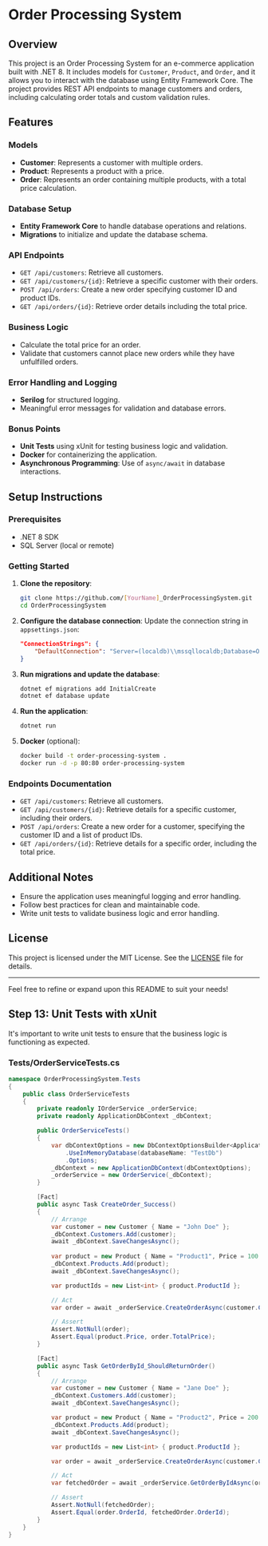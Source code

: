 # Order Processing System

## Overview

This project is an Order Processing System for an e-commerce application built with .NET 8. It includes models for `Customer`, `Product`, and `Order`, and it allows you to interact with the database using Entity Framework Core. The project provides REST API endpoints to manage customers and orders, including calculating order totals and custom validation rules.

## Features

### Models

- **Customer**: Represents a customer with multiple orders.
- **Product**: Represents a product with a price.
- **Order**: Represents an order containing multiple products, with a total price calculation.

### Database Setup

- **Entity Framework Core** to handle database operations and relations.
- **Migrations** to initialize and update the database schema.

### API Endpoints

- `GET /api/customers`: Retrieve all customers.
- `GET /api/customers/{id}`: Retrieve a specific customer with their orders.
- `POST /api/orders`: Create a new order specifying customer ID and product IDs.
- `GET /api/orders/{id}`: Retrieve order details including the total price.

### Business Logic

- Calculate the total price for an order.
- Validate that customers cannot place new orders while they have unfulfilled orders.

### Error Handling and Logging

- **Serilog** for structured logging.
- Meaningful error messages for validation and database errors.

### Bonus Points

- **Unit Tests** using xUnit for testing business logic and validation.
- **Docker** for containerizing the application.
- **Asynchronous Programming**: Use of `async/await` in database interactions.

## Setup Instructions

### Prerequisites

- .NET 8 SDK
- SQL Server (local or remote)

### Getting Started

1. **Clone the repository**:
    ```bash
    git clone https://github.com/[YourName]_OrderProcessingSystem.git
    cd OrderProcessingSystem
    ```

2. **Configure the database connection**:
    Update the connection string in `appsettings.json`:

    ```json
    "ConnectionStrings": {
        "DefaultConnection": "Server=(localdb)\\mssqllocaldb;Database=OrderProcessingDB;Trusted_Connection=True;"
    }
    ```

3. **Run migrations and update the database**:
    ```bash
    dotnet ef migrations add InitialCreate
    dotnet ef database update
    ```

4. **Run the application**:
    ```bash
    dotnet run
    ```

5. **Docker** (optional):
    ```bash
    docker build -t order-processing-system .
    docker run -d -p 80:80 order-processing-system
    ```

### Endpoints Documentation

- `GET /api/customers`: Retrieve all customers.
- `GET /api/customers/{id}`: Retrieve details for a specific customer, including their orders.
- `POST /api/orders`: Create a new order for a customer, specifying the customer ID and a list of product IDs.
- `GET /api/orders/{id}`: Retrieve details for a specific order, including the total price.

## Additional Notes

- Ensure the application uses meaningful logging and error handling.
- Follow best practices for clean and maintainable code.
- Write unit tests to validate business logic and error handling.

## License

This project is licensed under the MIT License. See the [LICENSE](LICENSE) file for details.

---

Feel free to refine or expand upon this README to suit your needs!

## Step 13: Unit Tests with xUnit

It's important to write unit tests to ensure that the business logic is functioning as expected.

### Tests/OrderServiceTests.cs

```csharp
namespace OrderProcessingSystem.Tests
{
    public class OrderServiceTests
    {
        private readonly IOrderService _orderService;
        private readonly ApplicationDbContext _dbContext;

        public OrderServiceTests()
        {
            var dbContextOptions = new DbContextOptionsBuilder<ApplicationDbContext>()
                .UseInMemoryDatabase(databaseName: "TestDb")
                .Options;
            _dbContext = new ApplicationDbContext(dbContextOptions);
            _orderService = new OrderService(_dbContext);
        }

        [Fact]
        public async Task CreateOrder_Success()
        {
            // Arrange
            var customer = new Customer { Name = "John Doe" };
            _dbContext.Customers.Add(customer);
            await _dbContext.SaveChangesAsync();
    
            var product = new Product { Name = "Product1", Price = 100 };
            _dbContext.Products.Add(product);
            await _dbContext.SaveChangesAsync();

            var productIds = new List<int> { product.ProductId };

            // Act
            var order = await _orderService.CreateOrderAsync(customer.CustomerId, productIds);

            // Assert
            Assert.NotNull(order);
            Assert.Equal(product.Price, order.TotalPrice);
        }

        [Fact]
        public async Task GetOrderById_ShouldReturnOrder()
        {
            // Arrange
            var customer = new Customer { Name = "Jane Doe" };
            _dbContext.Customers.Add(customer);
            await _dbContext.SaveChangesAsync();

            var product = new Product { Name = "Product2", Price = 200 };
            _dbContext.Products.Add(product);
            await _dbContext.SaveChangesAsync();

            var productIds = new List<int> { product.ProductId };

            var order = await _orderService.CreateOrderAsync(customer.CustomerId, productIds);

            // Act
            var fetchedOrder = await _orderService.GetOrderByIdAsync(order.OrderId);

            // Assert
            Assert.NotNull(fetchedOrder);
            Assert.Equal(order.OrderId, fetchedOrder.OrderId);
        }
    }
}
